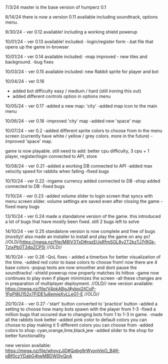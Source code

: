 7/3/24 master is the base version of humperz 0.1

8/14/24 there is now a version 0.11 available including soundtrack, options menu.

9/30/24 - ver 0.12 available!
including a working shield powerup


10/01/24 - ver 0.13 available!
included:
-login/register form
-.bat file that opens up the game in-browser

10/01/24 - ver 0.14 available
included:
-map improved - new tiles and background.
-bug fixes

10/03/24 - ver 0.15 available
included:
new Rabbit sprite for player and bot

10/04/24 - ver 0.16
- added bot difficulty easy / medium / hard (still ironing this out)
- added different controls option in options menu

10/05/24 - ver 0.17
-added a new map: 'city'
-added map icon to the main menu

10/06/24 - ver 0.18
-improved 'city' map
-added new 'space' map

10/07/24 - ver 0.2
-added different sprite colors to choose from in the menu screen (currently have white / yellow / grey colors. more in the future)
-improved 'space' map.

game is now playable. still need to add: better cpu difficulty, 3 cpu + 1 player, register/login connected to API, store

10/08/24 - ver 0.21
-added a working DB connected to API
-added max velocity speed for rabbits when falling
-fixed bugs


10/10/24 - ver 0.22
-ingame currency added connected to DB
-shop added connected to DB
-fixed bugs

11/10/24 - ver 0.23
-added volume slider to login screen that syncs with menu screen slider. volume settings are saved even after closing the game
-fixed many bugs 

13/10/24 - ver 0.24
made a standalone version of the game. this introduced a lot of bugs that have mostly been fixed. still 2 bugs left to solve

14/10/24 - ver 0.25
standalone version is now complete and free of bugs (mostly)! 
also made an installer to install and play the game on any pc!
//OLD//https://mega.nz/file/M8IV3TxD#rqzEUsRfmSGL8y2T2kzTJ7rRGk-TzixPb0T34pZCP5I //OLD//

16/10/24 - ver 0.26
-QoL fixes - added a timerbox for better visualization of the time.
-added red color to base colors to choose from! now there are 4 base colors
-popup texts are now smoother and dont pause the soundtracks!
-shield powerup now properly matches its hitbox
-game now continues to play even if player minimizes the screen
-all these changes are in preparation of multiplayer deployment.
//OLD// new version available: https://mega.nz/file/V4pkABgJ#ybpi2jlCoP-1FpPI8U152x7FlDE1u6emieXvLLeG1-E //OLD//

20/10/24 - ver 0.27
-'start' button converted to 'practice' button
-added a setting to choose how many bots spawn with the player from 1-3
-fixed a million bugs that occured due to changing bots from 1 to 1-3 in game.
-made all the rabbits look better
-added pink color to default colors you can choose to play making it 5 different colors you can choose from
-added colors to shop: cyan,orange,lime,black,jew
-added slider to the shop for better functionallity

new version available: https://mega.nz/file/whoyzJjD#Qqbg9rWyonVeiO_B4K-pBf0czYDabG4twMBDW0lyQnA

